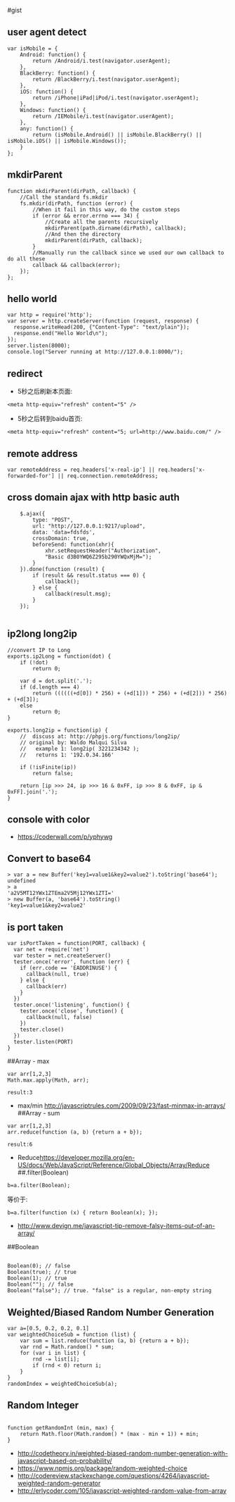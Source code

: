 #gist

## user agent detect

```
var isMobile = {
    Android: function() {
        return /Android/i.test(navigator.userAgent);
    },
    BlackBerry: function() {
        return /BlackBerry/i.test(navigator.userAgent);
    },
    iOS: function() {
        return /iPhone|iPad|iPod/i.test(navigator.userAgent);
    },
    Windows: function() {
        return /IEMobile/i.test(navigator.userAgent);
    },
    any: function() {
        return (isMobile.Android() || isMobile.BlackBerry() || isMobile.iOS() || isMobile.Windows());
    }
};
```

## mkdirParent

```
function mkdirParent(dirPath, callback) {
	//Call the standard fs.mkdir
	fs.mkdir(dirPath, function (error) {
		//When it fail in this way, do the custom steps
		if (error && error.errno === 34) {
			//Create all the parents recursively
			mkdirParent(path.dirname(dirPath), callback);
			//And then the directory
			mkdirParent(dirPath, callback);
		}
		//Manually run the callback since we used our own callback to do all these
		callback && callback(error);
	});
};

```

## hello world

```
var http = require('http');
var server = http.createServer(function (request, response) {
  response.writeHead(200, {"Content-Type": "text/plain"});
  response.end("Hello World\n");
});
server.listen(8000);
console.log("Server running at http://127.0.0.1:8000/");
```


## redirect 


* 5秒之后刷新本页面:

```
<meta http-equiv="refresh" content="5" />
```


* 5秒之后转到baidu首页:

```
<meta http-equiv="refresh" content="5; url=http://www.baidu.com/" />
```


## remote address

```
var remoteAddress = req.headers['x-real-ip'] || req.headers['x-forwarded-for'] || req.connection.remoteAddress;

```

## cross domain ajax with http basic auth

```
	$.ajax({
		type: "POST",
		url: "http://127.0.0.1:9217/upload",
		data: 'data=fdsfds',
 		crossDomain: true,
        beforeSend: function(xhr){
            xhr.setRequestHeader("Authorization",
            "Basic d3B0YWQ6Z295b290YWQxMjM=");
        }
	}).done(function (result) {
		if (result && result.status === 0) {
			callback();
		} else {
			callback(result.msg);
		}
	});
	

```

## ip2long long2ip

```
//convert IP to Long
exports.ip2Long = function(dot) {
	if (!dot)
		return 0;

	var d = dot.split('.');
	if (d.length === 4)
		return ((((((+d[0]) * 256) + (+d[1])) * 256) + (+d[2])) * 256) + (+d[3]);
	else
		return 0;
}

exports.long2ip = function(ip) {
	//  discuss at: http://phpjs.org/functions/long2ip/
	// original by: Waldo Malqui Silva
	//   example 1: long2ip( 3221234342 );
	//   returns 1: '192.0.34.166'

	if (!isFinite(ip))
		return false;

	return [ip >>> 24, ip >>> 16 & 0xFF, ip >>> 8 & 0xFF, ip & 0xFF].join('.');
}

```

## console with color

* <https://coderwall.com/p/yphywg>


## Convert to base64

```
> var a = new Buffer('key1=value1&key2=value2').toString('base64');
undefined
> a
'a2V5MT12YWx1ZTEma2V5Mj12YWx1ZTI='
> new Buffer(a, 'base64').toString()
'key1=value1&key2=value2'

```


## is port taken


```
var isPortTaken = function(PORT, callback) {
  var net = require('net')
  var tester = net.createServer()
  tester.once('error', function (err) {
    if (err.code == 'EADDRINUSE') {
      callback(null, true)
    } else {
      callback(err)
    }
  })
  tester.once('listening', function() {
    tester.once('close', function() {
      callback(null, false)
    })
    tester.close()
  })
  tester.listen(PORT)
}

```

##Array - max 


```
var arr[1,2,3]
Math.max.apply(Math, arr);

result:3
```
* max/min <http://javascriptrules.com/2009/09/23/fast-minmax-in-arrays/>
##Array - sum 


```
var arr[1,2,3]
arr.reduce(function (a, b) {return a + b});

result:6
```
* Reduce<https://developer.mozilla.org/en-US/docs/Web/JavaScript/Reference/Global_Objects/Array/Reduce>
##.filter(Boolean)

```
b=a.filter(Boolean);
```
等价于:

```
b=a.filter(function (x) { return Boolean(x); });

```

* <http://www.devign.me/javascript-tip-remove-falsy-items-out-of-an-array/>

##Boolean

```

Boolean(0); // false
Boolean(true); // true
Boolean(1); // true
Boolean(""); // false
Boolean("false"); // true. "false" is a regular, non-empty string

```


## Weighted/Biased Random Number Generation

```
var a=[0.5, 0.2, 0.2, 0.1]
var weightedChoiceSub = function (list) {
	var sum = list.reduce(function (a, b) {return a + b});
	var rnd = Math.random() * sum;
	for (var i in list) {
		rnd -= list[i];
		if (rnd < 0) return i;
	}
}
randomIndex = weightedChoiceSub(a);

```

## Random Integer

```

function getRandomInt (min, max) {
	return Math.floor(Math.random() * (max - min + 1)) + min;
}

```

* <http://codetheory.in/weighted-biased-random-number-generation-with-javascript-based-on-probability/>
* <https://www.npmjs.org/package/random-weighted-choice>
* <http://codereview.stackexchange.com/questions/4264/javascript-weighted-random-generator>
* <http://erlycoder.com/105/javascript-weighted-random-value-from-array>


